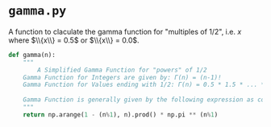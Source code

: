 # `gamma.py`

A function to claculate the gamma function for "multiples of 1/2", i.e. $x$ where $\\{x\\} = 0.5$ or $\\{x\\} = 0.0$.

```py
def gamma(n):
    """
        A Simplified Gamma Function for "powers" of 1/2
	Gamma Function for Integers are given by: Γ(n) = (n-1)!
	Gamma Function for Values ending with 1/2: Γ(n) = 0.5 * 1.5 * ... * (n-1) * √(π)
		    
	Gamma Function is generally given by the following expression as coded below.
	"""
	return np.arange(1 - (n%1), n).prod() * np.pi ** (n%1)
```
